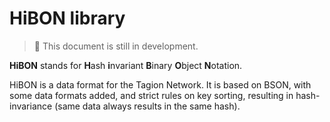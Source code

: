 # HiBON library

> 🚧 This document is still in development.

**HiBON** stands for **H**ash **i**nvariant **B**inary **O**bject **N**otation.

HiBON is a data format for the Tagion Network. It is based on BSON, with some data formats added, and strict rules on key sorting, resulting in hash-invariance (same data always results in the same hash).
